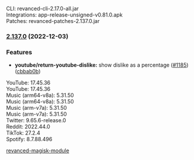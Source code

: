 CLI: revanced-cli-2.17.0-all.jar  
Integrations: app-release-unsigned-v0.81.0.apk  
Patches: revanced-patches-2.137.0.jar  

### [2.137.0](https://github.com/revanced/revanced-patches/compare/v2.136.0...v2.137.0) (2022-12-03)
### Features
* **youtube/return-youtube-dislike:** show dislike as a percentage ([#1185](https://github.com/revanced/revanced-patches/issues/1185)) ([cbbab0b](https://github.com/revanced/revanced-patches/commit/cbbab0b4069534a2032258f9a09e9690fc68c291))

  
YouTube: 17.45.36  
YouTube: 17.45.36  
Music (arm64-v8a): 5.31.50  
Music (arm64-v8a): 5.31.50  
Music (arm-v7a): 5.31.50  
Music (arm-v7a): 5.31.50  
Twitter: 9.65.6-release.0  
Reddit: 2022.44.0  
TikTok: 27.2.4  
Spotify: 8.7.88.496  

[revanced-magisk-module](https://github.com/j-hc/revanced-magisk-module)  
